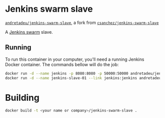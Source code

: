 # Jenkins swarm slave

[`andretadeu/jenkins-swarm-slave`](https://hub.docker.com/r/andretadeu/jenkins-swarm-slave/), a fork from [`csanchez/jenkins-swarm-slave`](https://hub.docker.com/r/csanchez/jenkins-swarm-slave/)

A [Jenkins swarm](https://wiki.jenkins-ci.org/display/JENKINS/Swarm+Plugin) slave.


## Running

To run this container in your computer, you'll need a running Jenkins Docker container. The commands bellow will do the job:

```bash
docker run -d --name jenkins -p 8080:8080 -p 50000:50000 andretadeu/jenkins-swarm
docker run -d --name jenkins-slave-01 --link jenkins:jenkins andretadeu/jenkins-swarm-slave
```

# Building

```bash
docker build -t <your name or company>/jenkins-swarm-slave .
```
